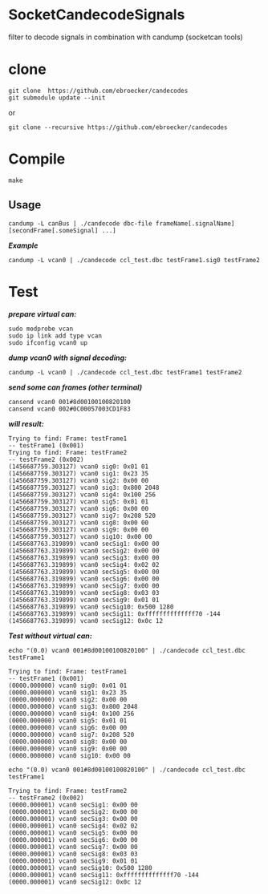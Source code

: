 # SocketCandecodeSignals
filter to decode signals in combination with candump (socketcan tools)

# clone #
```
git clone  https://github.com/ebroecker/candecodes
git submodule update --init
```
or
```
git clone --recursive https://github.com/ebroecker/candecodes
```

# Compile #
```make```

## Usage ##
```
candump -L canBus | ./candecode dbc-file frameName[.signalName] [secondFrame[.someSignal] ...]
```
***Example***
```
candump -L vcan0 | ./candecode ccl_test.dbc testFrame1.sig0 testFrame2
```

# Test #
***prepare virtual can:***
```
sudo modprobe vcan
sudo ip link add type vcan
sudo ifconfig vcan0 up
```

***dump vcan0 with signal decoding:***
```
candump -L vcan0 | ./candecode ccl_test.dbc testFrame1 testFrame2
```

***send some can frames (other terminal)***
```
cansend vcan0 001#8d00100100820100
cansend vcan0 002#0C00057003CD1F83
```

***will result:***
```
Trying to find: Frame: testFrame1
-- testFrame1 (0x001) 
Trying to find: Frame: testFrame2
-- testFrame2 (0x002) 
(1456687759.303127) vcan0 sig0: 0x01 01 
(1456687759.303127) vcan0 sig1: 0x23 35 
(1456687759.303127) vcan0 sig2: 0x00 00 
(1456687759.303127) vcan0 sig3: 0x800 2048 
(1456687759.303127) vcan0 sig4: 0x100 256 
(1456687759.303127) vcan0 sig5: 0x01 01 
(1456687759.303127) vcan0 sig6: 0x00 00 
(1456687759.303127) vcan0 sig7: 0x208 520 
(1456687759.303127) vcan0 sig8: 0x00 00 
(1456687759.303127) vcan0 sig9: 0x00 00 
(1456687759.303127) vcan0 sig10: 0x00 00 
(1456687763.319899) vcan0 secSig1: 0x00 00 
(1456687763.319899) vcan0 secSig2: 0x00 00 
(1456687763.319899) vcan0 secSig3: 0x00 00 
(1456687763.319899) vcan0 secSig4: 0x02 02 
(1456687763.319899) vcan0 secSig5: 0x00 00 
(1456687763.319899) vcan0 secSig6: 0x00 00 
(1456687763.319899) vcan0 secSig7: 0x00 00 
(1456687763.319899) vcan0 secSig8: 0x03 03 
(1456687763.319899) vcan0 secSig9: 0x01 01 
(1456687763.319899) vcan0 secSig10: 0x500 1280 
(1456687763.319899) vcan0 secSig11: 0xffffffffffffff70 -144 
(1456687763.319899) vcan0 secSig12: 0x0c 12 
```


***Test without virtual can:***
```
echo "(0.0) vcan0 001#8d00100100820100" | ./candecode ccl_test.dbc testFrame1
```

```
Trying to find: Frame: testFrame1
-- testFrame1 (0x001) 
(0000.000000) vcan0 sig0: 0x01 01 
(0000.000000) vcan0 sig1: 0x23 35 
(0000.000000) vcan0 sig2: 0x00 00 
(0000.000000) vcan0 sig3: 0x800 2048 
(0000.000000) vcan0 sig4: 0x100 256 
(0000.000000) vcan0 sig5: 0x01 01 
(0000.000000) vcan0 sig6: 0x00 00 
(0000.000000) vcan0 sig7: 0x208 520 
(0000.000000) vcan0 sig8: 0x00 00 
(0000.000000) vcan0 sig9: 0x00 00 
(0000.000000) vcan0 sig10: 0x00 00 
```

```
echo "(0.0) vcan0 001#8d00100100820100" | ./candecode ccl_test.dbc testFrame1
```

```
Trying to find: Frame: testFrame2
-- testFrame2 (0x002) 
(0000.000001) vcan0 secSig1: 0x00 00 
(0000.000001) vcan0 secSig2: 0x00 00 
(0000.000001) vcan0 secSig3: 0x00 00 
(0000.000001) vcan0 secSig4: 0x02 02 
(0000.000001) vcan0 secSig5: 0x00 00 
(0000.000001) vcan0 secSig6: 0x00 00 
(0000.000001) vcan0 secSig7: 0x00 00 
(0000.000001) vcan0 secSig8: 0x03 03 
(0000.000001) vcan0 secSig9: 0x01 01 
(0000.000001) vcan0 secSig10: 0x500 1280 
(0000.000001) vcan0 secSig11: 0xffffffffffffff70 -144 
(0000.000001) vcan0 secSig12: 0x0c 12 
```
